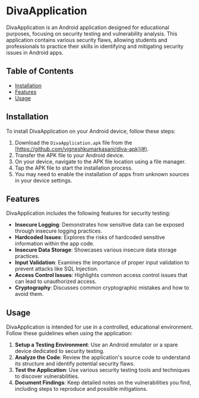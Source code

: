 # DivaApplication

DivaApplication is an Android application designed for educational purposes, focusing on security testing and vulnerability analysis. This application contains various security flaws, allowing students and professionals to practice their skills in identifying and mitigating security issues in Android apps.

## Table of Contents
- [Installation](#installation)
- [Features](#features)
- [Usage](#usage)
## Installation

To install DivaApplication on your Android device, follow these steps:

1. Download the `DivaApplication.apk` file from the [https://github.com/vigneshkumarkasani/diva-apk](#).
2. Transfer the APK file to your Android device.
3. On your device, navigate to the APK file location using a file manager.
4. Tap the APK file to start the installation process.
5. You may need to enable the installation of apps from unknown sources in your device settings.

## Features

DivaApplication includes the following features for security testing:

- **Insecure Logging**: Demonstrates how sensitive data can be exposed through insecure logging practices.
- **Hardcoded Issues**: Explores the risks of hardcoded sensitive information within the app code.
- **Insecure Data Storage**: Showcases various insecure data storage practices.
- **Input Validation**: Examines the importance of proper input validation to prevent attacks like SQL Injection.
- **Access Control Issues**: Highlights common access control issues that can lead to unauthorized access.
- **Cryptography**: Discusses common cryptographic mistakes and how to avoid them.

## Usage

DivaApplication is intended for use in a controlled, educational environment. Follow these guidelines when using the application:

1. **Setup a Testing Environment**: Use an Android emulator or a spare device dedicated to security testing.
2. **Analyze the Code**: Review the application's source code to understand its structure and identify potential security flaws.
3. **Test the Application**: Use various security testing tools and techniques to discover vulnerabilities.
4. **Document Findings**: Keep detailed notes on the vulnerabilities you find, including steps to reproduce and possible mitigations.

  
